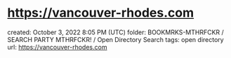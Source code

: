 # https://vancouver-rhodes.com

created: October 3, 2022 8:05 PM (UTC)
folder: BOOKMRKS-MTHRFCKR / SEARCH PARTY MTHRFCKR! / Open Directory Search
tags: open directory
url: https://vancouver-rhodes.com